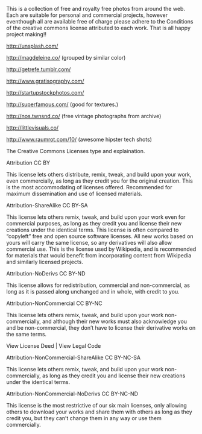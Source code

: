 This is a collection of free and royalty free photos from around the web. Each are suitable for personal and commercial projects, however eventhough all are available free of charge please adhere to the Conditions of the creative commons license attributed to each work. That is all happy project making!!



http://unsplash.com/

http://magdeleine.co/ (grouped by similar color)

http://getrefe.tumblr.com/

http://www.gratisography.com/

http://startupstockphotos.com/ 

http://superfamous.com/ (good for textures.)

http://nos.twnsnd.co/ (free vintage photographs from archive)

http://littlevisuals.co/

http://www.raumrot.com/10/ (awesome hipster tech shots)




The Creative Commons Licenses type and explaination.

Attribution 
CC BY

This license lets others distribute, remix, tweak, and build upon your work, even commercially, as long as they credit you for the original creation. This is the most accommodating of licenses offered. Recommended for maximum dissemination and use of licensed materials.



Attribution-ShareAlike 
CC BY-SA

This license lets others remix, tweak, and build upon your work even for commercial purposes, as long as they credit you and license their new creations under the identical terms. This license is often compared to “copyleft” free and open source software licenses. All new works based on yours will carry the same license, so any derivatives will also allow commercial use. This is the license used by Wikipedia, and is recommended for materials that would benefit from incorporating content from Wikipedia and similarly licensed projects.




Attribution-NoDerivs 
CC BY-ND

This license allows for redistribution, commercial and non-commercial, as long as it is passed along unchanged and in whole, with credit to you.




Attribution-NonCommercial 
CC BY-NC

This license lets others remix, tweak, and build upon your work non-commercially, and although their new works must also acknowledge you and be non-commercial, they don’t have to license their derivative works on the same terms.

View License Deed | View Legal Code


Attribution-NonCommercial-ShareAlike 
CC BY-NC-SA

This license lets others remix, tweak, and build upon your work non-commercially, as long as they credit you and license their new creations under the identical terms.




Attribution-NonCommercial-NoDerivs 
CC BY-NC-ND

This license is the most restrictive of our six main licenses, only allowing others to download your works and share them with others as long as they credit you, but they can’t change them in any way or use them commercially.







